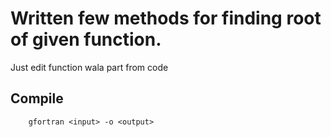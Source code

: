 # Written few methods for finding root of given function.
Just edit function wala part from code

## Compile
```
	gfortran <input> -o <output>
```
